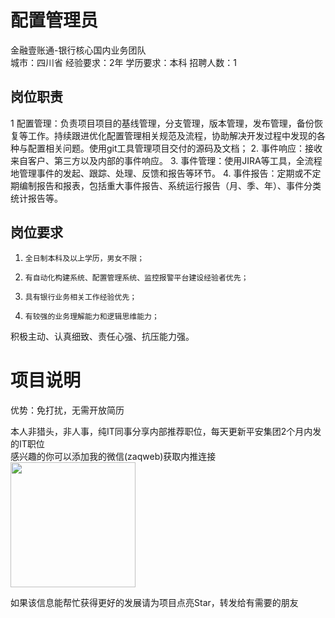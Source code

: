 # 配置管理员
金融壹账通-银行核心国内业务团队  
城市：四川省 经验要求：2年 学历要求：本科  招聘人数：1

## 岗位职责
1     配置管理：负责项目项目的基线管理，分支管理，版本管理，发布管理，备份恢复等工作。持续跟进优化配置管理相关规范及流程，协助解决开发过程中发现的各种与配置相关问题。使用git工具管理项目交付的源码及文档；
 2.     事件响应：接收来自客户、第三方以及内部的事件响应。
 3.     事件管理：使用JIRA等工具，全流程地管理事件的发起、跟踪、处理、反馈和报告等环节。
 4.     事件报告：定期或不定期编制报告和报表，包括重大事件报告、系统运行报告（月、季、年）、事件分类统计报告等。

## 岗位要求
1.     全日制本科及以上学历，男女不限；
 2.     有自动化构建系统、配置管理系统、监控报警平台建设经验者优先；
 3.     具有银行业务相关工作经验优先；
 4.     有较强的业务理解能力和逻辑思维能力；
 积极主动、认真细致、责任心强、抗压能力强。

# 项目说明

优势：免打扰，无需开放简历

本人非猎头，非人事，纯IT同事分享内部推荐职位，每天更新平安集团2个月内发的IT职位  
感兴趣的你可以添加我的微信(zaqweb)获取内推连接  
<img src="https://github.com/zaqweb/PA-IT-JOBS/blob/master/WechatICode.jpeg"  height="200" width="200">

如果该信息能帮忙获得更好的发展请为项目点亮Star，转发给有需要的朋友





